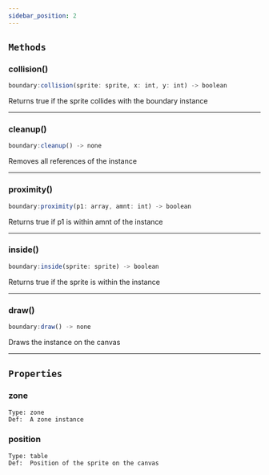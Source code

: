```yaml
---
sidebar_position: 2
---
```


## `Methods`

### collision()

```js
boundary:collision(sprite: sprite, x: int, y: int) -> boolean
```

Returns true if the sprite collides with the boundary instance

---

### cleanup()

```js
boundary:cleanup() -> none
```

Removes all references of the instance

---

### proximity()

```js
boundary:proximity(p1: array, amnt: int) -> boolean
```

Returns true if p1 is within amnt of the instance

---

### inside()

```js
boundary:inside(sprite: sprite) -> boolean
```

Returns true if the sprite is within the instance

---

### draw()

```js
boundary:draw() -> none
```

Draws the instance on the canvas

---

## `Properties`

### zone
    Type: zone
    Def:  A zone instance
    
### position
    Type: table
    Def:  Position of the sprite on the canvas


